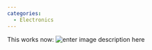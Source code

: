 ```yaml
---
categories:
  - Electronics
---
```

This works now:
![enter image description here](https://lh3.googleusercontent.com/fTSQO5U8GUohGEVO5pqKDiYs8plHFePrS8qNhnlGRA-qNVovy63QgeySEUa2ek6MP0Koy6UZLGanfG6n9o0kFBP6jC-Ir5IZ2MuBsd5l6B91jgpuZMSy5vgrg_ke0efgGFJP2z3GwJcQlPcC8KDBW7ak6riEvsGzTTU5Nd0Zd6OC0vqsx221cwuyn2QgFjB64mIo3JnSbN7yl-9q_goBBmeRK3sljkH0Q2K31X0Wd_rPFeJZJO6tBgKsTOzjKrWha4b2RRAUl1-DcQ-die3i5v0Qh2pnydG5AK8dtLwdfEGUhZDYCX81UmurNuQiGEYpXaQX6hog2r4j6Q7QoiXRkVSeEnD93atYm3lhuKBT7ShwFIKcqnLe7TFO_nHcnFpH-dQib-PotBXGLvjmnS3q61HziV3slU3VLZlAWeCtRBD6uLhuOvyRfMMjmic2U5nsCK51dMOg5cnyBIa6Q1oCOGqT2F14EkcT0H9C5BDra0cWGFy9K4A2zwjepogXE5CfPYQl3dpBntgLUjZxtlpyQiPndsB-c0S79_2eQZUm9Rj4c0pnaWYOVqUWvOg7hrm3hh_11ypgqhG_3xvNydvdGtk4hp_b8xbgW6VczTODLnDJYekYpKJ1UatRLao_dc8ZyBbHS0cTkOxgYUafLur7v-HAJT9Wl5KG4Ub2kO3B6mvlvpbQW91n9ctkCbDUwj9EzJDZUPwWU6lyvURm2lx9ko-irQ=w1000-no-tmp.jpg)
<!--stackedit_data:
eyJoaXN0b3J5IjpbLTc2Mzk2MDI0XX0=
-->